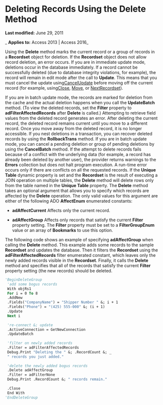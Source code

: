 
# Deleting Records Using the Delete Method

 **Last modified:** June 29, 2011

 _ **Applies to:** Access 2013 | Access 2016_

Using the  **Delete** method marks the current record or a group of records in a **Recordset** object for deletion. If the **Recordset** object does not allow record deletion, an error occurs. If you are in immediate update mode, deletions occur in the database immediately. If a record cannot be successfully deleted (due to database integrity violations, for example), the record will remain in edit mode after the call to **Update**. This means that you must cancel the update using[CancelUpdate](2bd4d168-ba52-7786-5046-44febeda88e1.md) before moving off the current record (for example, using[Close](26a7cced-ebeb-70be-f5de-96a35711bc37.md), [Move](1f858654-5fa3-273d-7cdc-574c5f09a420.md), or [NextRecordset](d2776dd5-d521-c57f-dbe5-e02ee238104d.md)).

If you are in batch update mode, the records are marked for deletion from the cache and the actual deletion happens when you call the  **UpdateBatch** method. (To view the deleted records, set the **Filter** property to **adFilterAffectedRecords** after **Delete** is called.)
Attempting to retrieve field values from the deleted record generates an error. After deleting the current record, the deleted record remains current until you move to a different record. Once you move away from the deleted record, it is no longer accessible.
If you nest deletions in a transaction, you can recover deleted records by using the  **RollbackTrans** method. If you are in batch update mode, you can cancel a pending deletion or group of pending deletions by using the **CancelBatch** method.
If the attempt to delete records fails because of a conflict with the underlying data (for example, a record has already been deleted by another user), the provider returns warnings to the  **Errors** collection but does not halt program execution. A run-time error occurs only if there are conflicts on all the requested records.
If the  **Unique Table** dynamic property is set and the **Recordset** is the result of executing a JOIN operation on multiple tables, the **Delete** method will delete rows only from the table named in the **Unique Table** property.
The  **Delete** method takes an optional argument that allows you to specify which records are affected by the **Delete** operation. The only valid values for this argument are either of the following ADO **AffectEnum** enumerated constants:

-  **adAffectCurrent** Affects only the current record.
    
-  **adAffectGroup** Affects only records that satisfy the current **Filter** property setting. The **Filter** property must be set to a **FilterGroupEnum** value or an array of **Bookmarks** to use this option.
    
The following code shows an example of specifying  **adAffectGroup** when calling the **Delete** method. This example adds some records to the sample **Recordset** and updates the database. Then it filters the **Recordset** using the **adFilterAffectedRecords** filter enumerated constant, which leaves only the newly added records visible in the **Recordset**. Finally, it calls the **Delete** method and specifies that all of the records that satisfy the current **Filter** property setting (the new records) should be deleted.



```vb
'BeginDeleteGroup 
 'add some bogus records 
 With objRs1 
 For i = 0 To 8 
 .AddNew 
 .Fields("CompanyName") = "Shipper Number " &; i + 1 
 .Fields("Phone") = "(425) 555-000" &; (i + 1) 
 .Update 
 Next i 
 
 're-connect &; update 
 .ActiveConnection = GetNewConnection 
 .UpdateBatch 
 
 'filter on newly added records 
 .Filter = adFilterAffectedRecords 
 Debug.Print "Deleting the " &; .RecordCount &; _ 
 " records you just added." 
 
 'delete the newly added bogus records 
 .Delete adAffectGroup 
 .Filter = adFilterNone 
 Debug.Print .RecordCount &; " records remain." 
 
 .Close 
 End With 
'EndDeleteGroup 

```

